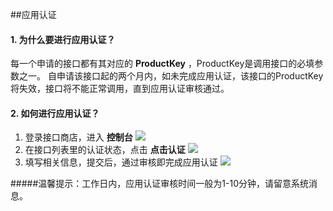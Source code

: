 ##应用认证

#### 1. 为什么要进行应用认证？
每一个申请的接口都有其对应的 **ProductKey** ，ProductKey是调用接口的必填参数之一。
自申请该接口起的两个月内，如未完成应用认证，该接口的ProductKey将失效，接口将不能正常调用，直到应用认证审核通过。

#### 2. 如何进行应用认证？
1) 登录接口商店，进入 **控制台** 
![](http://data.eolinker.com/course/jJyAwz14756dc18809e550c44195206ca58cd0933051a87)
2) 在接口列表里的认证状态，点击 **点击认证**
![](http://data.eolinker.com/course/HNCvdqEe2d3075d7b891c01ff9fad5447f898a3328b7d0d)
3) 填写相关信息，提交后，通过审核即完成应用认证
![](http://data.eolinker.com/course/SYUPSdYbfc20ebd316f7b06ea1f8e39856d076cddb0d7f0)

#####温馨提示：工作日内，应用认证审核时间一般为1-10分钟，请留意系统消息。